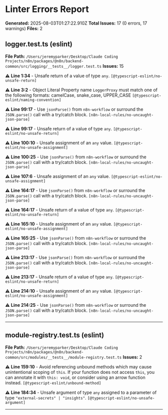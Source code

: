 # Linter Errors Report

**Generated:** 2025-08-03T01:27:22.910Z
**Total Issues:** 17 (0 errors, 17 warnings)
**Files:** 2

## logger.test.ts (eslint)

**File Path:** `/Users/jeremyparker/Desktop/Claude Coding Projects/n8n/packages/@n8n/backend-common/src/logging/__tests__/logger.test.ts`
**Issues:** 15

⚠️ **Line 1:34** - Unsafe return of a value of type `any`. `[@typescript-eslint/no-unsafe-return]`

⚠️ **Line 3:2** - Object Literal Property name `LoggerProxy` must match one of the following formats: camelCase, snake_case, UPPER_CASE `[@typescript-eslint/naming-convention]`

⚠️ **Line 99:17** - Use `jsonParse()` from `n8n-workflow` or surround the `JSON.parse()` call with a try/catch block. `[n8n-local-rules/no-uncaught-json-parse]`

⚠️ **Line 99:17** - Unsafe return of a value of type `any`. `[@typescript-eslint/no-unsafe-return]`

⚠️ **Line 100:10** - Unsafe assignment of an `any` value. `[@typescript-eslint/no-unsafe-assignment]`

⚠️ **Line 100:25** - Use `jsonParse()` from `n8n-workflow` or surround the `JSON.parse()` call with a try/catch block. `[n8n-local-rules/no-uncaught-json-parse]`

⚠️ **Line 107:6** - Unsafe assignment of an `any` value. `[@typescript-eslint/no-unsafe-assignment]`

⚠️ **Line 164:17** - Use `jsonParse()` from `n8n-workflow` or surround the `JSON.parse()` call with a try/catch block. `[n8n-local-rules/no-uncaught-json-parse]`

⚠️ **Line 164:17** - Unsafe return of a value of type `any`. `[@typescript-eslint/no-unsafe-return]`

⚠️ **Line 165:10** - Unsafe assignment of an `any` value. `[@typescript-eslint/no-unsafe-assignment]`

⚠️ **Line 165:25** - Use `jsonParse()` from `n8n-workflow` or surround the `JSON.parse()` call with a try/catch block. `[n8n-local-rules/no-uncaught-json-parse]`

⚠️ **Line 213:17** - Use `jsonParse()` from `n8n-workflow` or surround the `JSON.parse()` call with a try/catch block. `[n8n-local-rules/no-uncaught-json-parse]`

⚠️ **Line 213:17** - Unsafe return of a value of type `any`. `[@typescript-eslint/no-unsafe-return]`

⚠️ **Line 214:10** - Unsafe assignment of an `any` value. `[@typescript-eslint/no-unsafe-assignment]`

⚠️ **Line 214:25** - Use `jsonParse()` from `n8n-workflow` or surround the `JSON.parse()` call with a try/catch block. `[n8n-local-rules/no-uncaught-json-parse]`

---

## module-registry.test.ts (eslint)

**File Path:** `/Users/jeremyparker/Desktop/Claude Coding Projects/n8n/packages/@n8n/backend-common/src/modules/__tests__/module-registry.test.ts`
**Issues:** 2

⚠️ **Line 159:10** - Avoid referencing unbound methods which may cause unintentional scoping of `this`.
If your function does not access `this`, you can annotate it with `this: void`, or consider using an arrow function instead. `[@typescript-eslint/unbound-method]`

⚠️ **Line 184:34** - Unsafe argument of type `any` assigned to a parameter of type `"external-secrets" | "insights"`. `[@typescript-eslint/no-unsafe-argument]`

---

